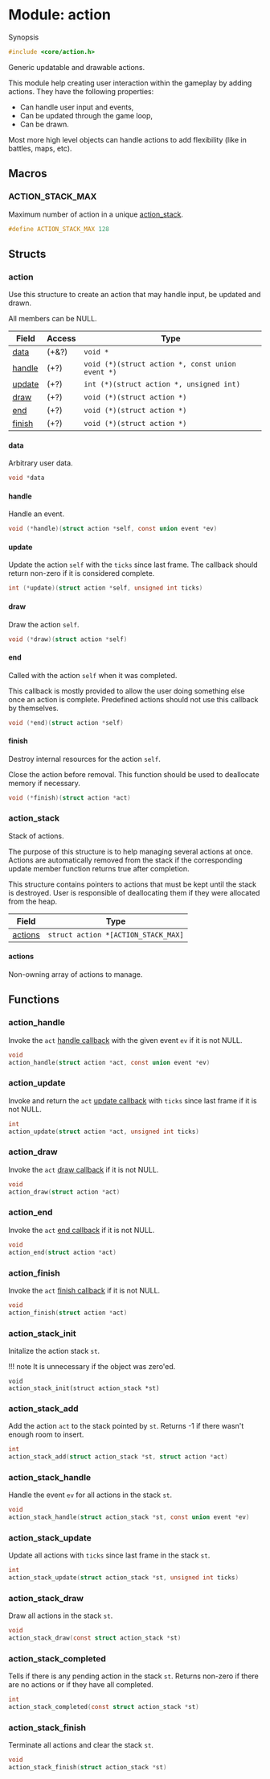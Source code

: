 # Module: action

Synopsis

```c
#include <core/action.h>
```

Generic updatable and drawable actions.

This module help creating user interaction within the gameplay by adding
actions. They have the following properties:

- Can handle user input and events,
- Can be updated through the game loop,
- Can be drawn.

Most more high level objects can handle actions to add flexibility (like in
battles, maps, etc).

## Macros

### ACTION\_STACK\_MAX

Maximum number of action in a unique [action_stack](#action_stack).

```c
#define ACTION_STACK_MAX 128
```

## Structs

### action

Use this structure to create an action that may handle input, be updated and
drawn.

All members can be NULL.

| Field             | Access | Type                                             |
|-------------------|--------|--------------------------------------------------|
| [data](#data)     | (+&?)  | `void *`                                         |
| [handle](#handle) | (+?)   | `void (*)(struct action *, const union event *)` |
| [update](#update) | (+?)   | `int (*)(struct action *, unsigned int)`        |
| [draw](#draw)     | (+?)   | `void (*)(struct action *)`                      |
| [end](#end)       | (+?)   | `void (*)(struct action *)`                      |
| [finish](#finish) | (+?)   | `void (*)(struct action *)`                      |

#### data

Arbitrary user data.

```c
void *data
```

#### handle

Handle an event.

```c
void (*handle)(struct action *self, const union event *ev)
```

#### update

Update the action `self` with the `ticks` since last frame. The callback should
return non-zero if it is considered complete.

```c
int (*update)(struct action *self, unsigned int ticks)
```

#### draw

Draw the action `self`.

```c
void (*draw)(struct action *self)
```

#### end

Called with the action `self` when it was completed.

This callback is mostly provided to allow the user doing something else once an
action is complete. Predefined actions should not use this callback by
themselves.

```c
void (*end)(struct action *self)
```

#### finish

Destroy internal resources for the action `self`.

Close the action before removal. This function should be used to deallocate
memory if necessary.

```c
void (*finish)(struct action *act)
```

### action\_stack

Stack of actions.

The purpose of this structure is to help managing several actions at once.
Actions are automatically removed from the stack if the corresponding update
member function returns true after completion.

This structure contains pointers to actions that must be kept until the stack is
destroyed. User is responsible of deallocating them if they were allocated from
the heap.

| Field               | Type                                |
|---------------------|-------------------------------------|
| [actions](#actions) | `struct action *[ACTION_STACK_MAX]` |

#### actions

Non-owning array of actions to manage.

## Functions

### action\_handle

Invoke the `act` [handle callback](#handle) with the given event `ev` if it is
not NULL.

```c
void
action_handle(struct action *act, const union event *ev)
```

### action\_update

Invoke and return the `act` [update callback](#update) with `ticks` since last
frame if it is not NULL.

```c
int
action_update(struct action *act, unsigned int ticks)
```

### action\_draw

Invoke the `act` [draw callback](#draw) if it is not NULL.

```c
void
action_draw(struct action *act)
```

### action\_end

Invoke the `act` [end callback](#end) if it is not NULL.

```c
void
action_end(struct action *act)
```

### action\_finish

Invoke the `act` [finish callback](#finish) if it is not NULL.

```c
void
action_finish(struct action *act)
```

### action\_stack\_init

Initalize the action stack `st`.

!!! note
    It is unnecessary if the object was zero'ed.

```
void
action_stack_init(struct action_stack *st)
```

### action\_stack\_add

Add the action `act` to the stack pointed by `st`. Returns -1 if there wasn't
enough room to insert.

```c
int
action_stack_add(struct action_stack *st, struct action *act)
```

### action\_stack\_handle

Handle the event `ev` for all actions in the stack `st`.

```c
void
action_stack_handle(struct action_stack *st, const union event *ev)
```

### action\_stack\_update

Update all actions with `ticks` since last frame in the stack `st`.

```c
int
action_stack_update(struct action_stack *st, unsigned int ticks)
```

### action\_stack\_draw

Draw all actions in the stack `st`.

```c
void
action_stack_draw(const struct action_stack *st)
```

### action\_stack\_completed

Tells if there is any pending action in the stack `st`. Returns non-zero if
there are no actions or if they have all completed.

```c
int
action_stack_completed(const struct action_stack *st)
```

### action\_stack\_finish

Terminate all actions and clear the stack `st`.

```c
void
action_stack_finish(struct action_stack *st)
```
